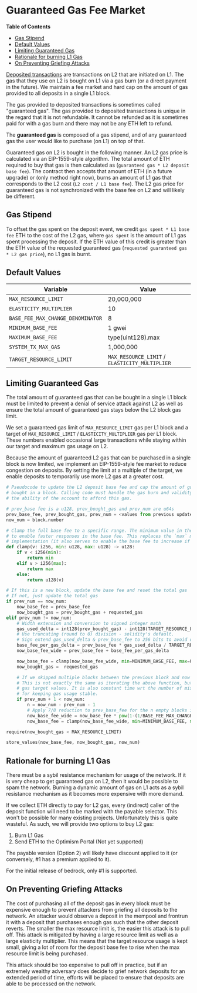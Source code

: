 # Guaranteed Gas Fee Market

<!-- START doctoc generated TOC please keep comment here to allow auto update -->
<!-- DON'T EDIT THIS SECTION, INSTEAD RE-RUN doctoc TO UPDATE -->
**Table of Contents**

- [Gas Stipend](#gas-stipend)
- [Default Values](#default-values)
- [Limiting Guaranteed Gas](#limiting-guaranteed-gas)
- [Rationale for burning L1 Gas](#rationale-for-burning-l1-gas)
- [On Preventing Griefing Attacks](#on-preventing-griefing-attacks)

<!-- END doctoc generated TOC please keep comment here to allow auto update -->

[Deposited transactions](glossary.md#deposited-transaction) are transactions on L2 that are
initiated on L1. The gas that they use on L2 is bought on L1 via a gas burn (or a direct payment
in the future). We maintain a fee market and hard cap on the amount of gas provided to all deposits
in a single L1 block.

The gas provided to deposited transactions is sometimes called "guaranteed gas". The gas provided to
deposited transactions is unique in the regard that it is not refundable. It cannot be refunded as
it is sometimes paid for with a gas burn and there may not be any ETH left to refund.

The **guaranteed gas** is composed of a gas stipend, and of any guaranteed gas the user would like
to purchase (on L1) on top of that.

Guaranteed gas on L2 is bought in the following manner. An L2 gas price is calculated via an
EIP-1559-style algorithm. The total amount of ETH required to buy that gas is then calculated as
(`guaranteed gas * L2 deposit base fee`). The contract then accepts that amount of ETH (in a future
upgrade) or (only method right now), burns an amount of L1 gas that corresponds to the L2 cost (`L2
cost / L1 base fee`). The L2 gas price for guaranteed gas is not synchronized with the base fee on
L2 and will likely be different.

## Gas Stipend

To offset the gas spent on the deposit event, we credit `gas spent * L1 base fee` ETH to the cost
of the L2 gas, where `gas spent` is the amount of L1 gas spent processing the deposit. If the ETH
value of this credit is greater than the ETH value of the requested guaranteed gas (`requested
guaranteed gas * L2 gas price`), no L1 gas is burnt.

## Default Values

| Variable                          | Value                                          |
| --------------------------------- | ---------------------------------------------- |
| `MAX_RESOURCE_LIMIT`              | 20,000,000                                     |
| `ELASTICITY_MULTIPLIER`           | 10                                             |
| `BASE_FEE_MAX_CHANGE_DENOMINATOR` | 8                                              |
| `MINIMUM_BASE_FEE`                | 1 gwei                                         |
| `MAXIMUM_BASE_FEE`                | type(uint128).max                              |
| `SYSTEM_TX_MAX_GAS`               | 1,000,000                                      |
| `TARGET_RESOURCE_LIMIT`           | `MAX_RESOURCE_LIMIT` / `ELASTICITY_MULTIPLIER` |

## Limiting Guaranteed Gas

The total amount of guaranteed gas that can be bought in a single L1 block must be limited to
prevent a denial of service attack against L2 as well as ensure the total amount of guaranteed gas
stays below the L2 block gas limit.

We set a guaranteed gas limit of `MAX_RESOURCE_LIMIT` gas per L1 block and a target of
`MAX_RESOURCE_LIMIT` / `ELASTICITY_MULTIPLIER` gas per L1 block. These numbers enabled
occasional large transactions while staying within our target and maximum gas usage on L2.

Because the amount of guaranteed L2 gas that can be purchased in a single block is now limited,
we implement an EIP-1559-style fee market to reduce congestion on deposits. By setting the limit
at a multiple of the target, we enable deposits to temporarily use more L2 gas at a greater cost.

```python
# Pseudocode to update the L2 deposit base fee and cap the amount of guaranteed gas
# bought in a block. Calling code must handle the gas burn and validity checks on
# the ability of the account to afford this gas.

# prev_base fee is a u128, prev_bought_gas and prev_num are u64s
prev_base_fee, prev_bought_gas, prev_num = <values from previous update>
now_num = block.number

# Clamp the full base fee to a specific range. The minimum value in the range should be around 100-1000
# to enable faster responses in the base fee. This replaces the `max` mechanism in the ethereum 1559
# implementation (it also serves to enable the base fee to increase if it is very small).
def clamp(v: i256, min: u128, max: u128) -> u128:
    if v < i256(min):
        return min
    elif v > i256(max):
        return max
    else:
        return u128(v)

# If this is a new block, update the base fee and reset the total gas
# If not, just update the total gas
if prev_num == now_num:
    now_base_fee = prev_base_fee
    now_bought_gas = prev_bought_gas + requested_gas
elif prev_num != now_num:
    # Width extension and conversion to signed integer math
    gas_used_delta = int128(prev_bought_gas) - int128(TARGET_RESOURCE_LIMIT)
    # Use truncating (round to 0) division - solidity's default.
    # Sign extend gas_used_delta & prev_base_fee to 256 bits to avoid overflows here.
    base_fee_per_gas_delta = prev_base_fee * gas_used_delta / TARGET_RESOURCE_LIMIT / BASE_FEE_MAX_CHANGE_DENOMINATOR
    now_base_fee_wide = prev_base_fee + base_fee_per_gas_delta

    now_base_fee = clamp(now_base_fee_wide, min=MINIMUM_BASE_FEE, max=UINT_128_MAX_VALUE)
    now_bought_gas =  requested_gas

    # If we skipped multiple blocks between the previous block and now update the base fee again.
    # This is not exactly the same as iterating the above function, but quite close for reasonable
    # gas target values. It is also constant time wrt the number of missed blocks which is important
    # for keeping gas usage stable.
    if prev_num + 1 < now_num:
        n = now_num - prev_num - 1
        # Apply 7/8 reduction to prev_base_fee for the n empty blocks in a row.
        now_base_fee_wide = now_base_fee * pow(1-(1/BASE_FEE_MAX_CHANGE_DENOMINATOR), n)
        now_base_fee = clamp(now_base_fee_wide, min=MINIMUM_BASE_FEE, max=type(uint128).max)

require(now_bought_gas < MAX_RESOURCE_LIMIT)

store_values(now_base_fee, now_bought_gas, now_num)
```

## Rationale for burning L1 Gas

There must be a sybil resistance mechanism for usage of the network. If it is very cheap to get
guaranteed gas on L2, then it would be possible to spam the network. Burning a dynamic amount
of gas on L1 acts as a sybil resistance mechanism as it becomes more expensive with more demand.

If we collect ETH directly to pay for L2 gas, every (indirect) caller of the deposit function will need
to be marked with the payable selector. This won't be possible for many existing projects. Unfortunately
this is quite wasteful. As such, we will provide two options to buy L2 gas:

1. Burn L1 Gas
2. Send ETH to the Optimism Portal (Not yet supported)

The payable version (Option 2) will likely have discount applied to it (or conversely, #1 has a
premium applied to it).

For the initial release of bedrock, only #1 is supported.

## On Preventing Griefing Attacks

The cost of purchasing all of the deposit gas in every block must be expensive
enough to prevent attackers from griefing all deposits to the network.
An attacker would observe a deposit in the mempool and frontrun it with a deposit
that purchases enough gas such that the other deposit reverts.
The smaller the max resource limit is, the easier this attack is to pull off.
This attack is mitigated by having a large resource limit as well as a large
elasticity multiplier. This means that the target resource usage is kept small,
giving a lot of room for the deposit base fee to rise when the max resource limit
is being purchased.

This attack should be too expensive to pull off in practice, but if an extremely
wealthy adversary does decide to grief network deposits for an extended period
of time, efforts will be placed to ensure that deposits are able to be processed
on the network.
